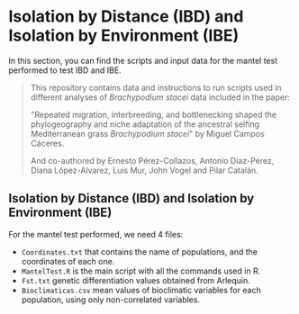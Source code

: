 # Isolation by Distance (IBD) and Isolation by Environment (IBE)

In this section, you can find the scripts and input data for the mantel test performed to test IBD and IBE.

> This repository contains data and instructions to run scripts used in different analyses of *Brachypodium stacei* data included in the paper:
>
> "Repeated migration, interbreeding, and bottlenecking  shaped the phylogeography and niche adaptation of the ancestral selfing Mediterranean grass *Brachypodium stacei*" by Miguel Campos Cáceres.
>
> And co-authored by Ernesto Pérez-Collazos, Antonio Díaz-Pérez, Diana López-Alvarez, Luis Mur, John Vogel and Pilar Catalán. 

## Isolation by Distance (IBD) and Isolation by Environment (IBE)
For the mantel test performed, we need 4 files: 
- `Coordinates.txt` that contains the name of populations, and the coordinates of each one.
- `MantelTest.R` is the main script with all the commands used in R.
- `Fst.txt` genetic differentiation values obtained from Arlequin.
- `Bioclimaticas.csv` mean values of bioclimatic variables for each population, using only non-correlated variables.
